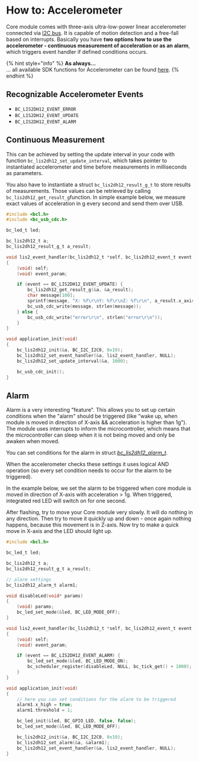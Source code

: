 # How to: Accelerometer

Core module comes with three-axis ultra-low-power linear accelerometer connected via [I2C bus](https://www.bigclown.com/doc/hardware/i2c-address-space/). It is capable of motion detection and a free-fall based on interrupts. Basically you have **two options how to use the accelerometer - continuous measurement of acceleration or as an alarm**, which triggers event handler if defined conditions occurs.

{% hint style="info" %}
**As always...**  
... all available SDK functions for Accelerometer can be found [here](https://sdk.bigclown.com/group__bc__lis2dh12.html).
{% endhint %}

## Recognizable Accelerometer Events

* `BC_LIS2DH12_EVENT_ERROR`
* `BC_LIS2DH12_EVENT_UPDATE`
* `BC_LIS2DH12_EVENT_ALARM`

## Continuous Measurement

This can be achieved by setting the update interval in your code with function `bc_lis2dh12_set_update_interval`, which takes pointer to instantiated accelerometer and time before measurements in milliseconds as parameters.

You also have to instantiate a struct `bc_lis2dh12_result_g_t` to store results of measurements. Those values can be retrieved by calling `bc_lis2dh12_get_result_g`function. In simple example below, we measure exact values of acceleration in g every second and send them over USB.

```c
#include <bcl.h>
#include <bc_usb_cdc.h>

bc_led_t led;

bc_lis2dh12_t a;
bc_lis2dh12_result_g_t a_result;

void lis2_event_handler(bc_lis2dh12_t *self, bc_lis2dh12_event_t event, void *event_param)
{
    (void) self;
    (void) event_param;

    if (event == BC_LIS2DH12_EVENT_UPDATE) {
        bc_lis2dh12_get_result_g(&a, &a_result);
        char message[100];
        sprintf(message, "X: %f\r\nY: %f\r\nZ: %f\r\n", a_result.x_axis, a_result.y_axis, a_result.z_axis);
        bc_usb_cdc_write(message, strlen(message));
    } else {
        bc_usb_cdc_write("error\r\n", strlen("error\r\n"));
    }
}

void application_init(void)
{
    bc_lis2dh12_init(&a, BC_I2C_I2C0, 0x19);
    bc_lis2dh12_set_event_handler(&a, lis2_event_handler, NULL);
    bc_lis2dh12_set_update_interval(&a, 1000);

    bc_usb_cdc_init();
}
```

## Alarm

Alarm is a very interesting "feature". This allows you to set up certain conditions when the "alarm" should be triggered \(like "wake up, when module is moved in direction of X-axis && acceleration is higher than 1g"\). The module uses interrupts to inform the microcontroller, which means that the microcontroller can sleep when it is not being moved and only be awaken when moved.

You can set conditions for the alarm in struct [_bc\_lis2dh12\_alarm\_t_](https://sdk.bigclown.com/structbc__lis2dh12__alarm__t.html).

When the accelerometer checks these settings it uses logical AND operation \(so every set condition needs to occur for the alarm to be triggered\).

In the example below, we set the alarm to be triggered when core module is moved in direction of X-axis with acceleration &gt; 1g. When triggered, integrated red LED will switch on for one second.

After flashing, try to move your Core module very slowly. It will do nothing in any direction. Then try to move it quickly up and down - once again nothing happens, because this movement is in Z-axis. Now try to make a quick move in X-axis and the LED should light up.

```c
#include <bcl.h>

bc_led_t led;

bc_lis2dh12_t a;
bc_lis2dh12_result_g_t a_result;

// alarm settings
bc_lis2dh12_alarm_t alarm1;

void disableLed(void* params)
{
    (void) params;
    bc_led_set_mode(&led, BC_LED_MODE_OFF);
}

void lis2_event_handler(bc_lis2dh12_t *self, bc_lis2dh12_event_t event, void *event_param)
{
    (void) self;
    (void) event_param;

    if (event == BC_LIS2DH12_EVENT_ALARM) {
        bc_led_set_mode(&led, BC_LED_MODE_ON);
        bc_scheduler_register(disableLed, NULL, bc_tick_get() + 1000);
    }
}

void application_init(void)
{
    // here you can set conditions for the alarm to be triggered
    alarm1.x_high = true;
    alarm1.threshold = 1;

    bc_led_init(&led, BC_GPIO_LED, false, false);
    bc_led_set_mode(&led, BC_LED_MODE_OFF);

    bc_lis2dh12_init(&a, BC_I2C_I2C0, 0x19);
    bc_lis2dh12_set_alarm(&a, &alarm1);
    bc_lis2dh12_set_event_handler(&a, lis2_event_handler, NULL);
}
```

